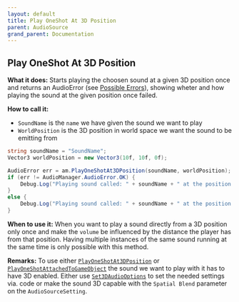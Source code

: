 ```yaml
---
layout: default
title: Play OneShot At 3D Position
parent: AudioSource
grand_parent: Documentation
---
```


## Play OneShot At 3D Position
**What it does:**
Starts playing the choosen sound at a given 3D position once and returns an AudioError (see [Possible Errors](https://mathewhdyt.github.io/Unity-Audio-Manager/docs/documentation/index/#possible-errors)), showing wheter and how playing the sound at the given position once failed.

**How to call it:**
- ```SoundName``` is the ```name``` we have given the sound we want to play
- ```WorldPosition``` is the 3D position in world space we want the sound to be emitting from

```csharp
string soundName = "SoundName";
Vector3 worldPosition = new Vector3(10f, 10f, 0f);

AudioError err = am.PlayOneShotAt3DPosition(soundName, worldPosition);
if (err != AudioManager.AudioError.OK) {
    Debug.Log("Playing sound called: " + soundName + " at the position x " + worldPosition.x.ToString("0.00") + " and y " + worldPosition.y.ToString("0.00") + " once failed with error id: " + err);
}
else {
    Debug.Log("Playing sound called: " + soundName + " at the position x " + worldPosition.x.ToString("0.00") + " and y " + worldPosition.y.ToString("0.00") + " once succesfull");
}
```

**When to use it:**
When you want to play a sound directly from a 3D position only once and make the ```volume``` be influenced by the distance the player has from that position. Having multiple instances of the same sound running at the same time is only possible with this method.

**Remarks:**
To use either [```PlayOneShotAt3DPosition```](https://mathewhdyt.github.io/Unity-Audio-Manager/docs/documentation/audiosource/play_oneshot_at_3d_position/) or [```PlayOneShotAttachedToGameObject```](https://mathewhdyt.github.io/Unity-Audio-Manager/docs/documentation/audiosource/play_oneshot_attached_to_gameobject/) the sound we want to play with it has to have 3D enabled. Either use [```Set3DAudioOptions```](https://mathewhdyt.github.io/Unity-Audio-Manager/docs/documentation/audiosource/set_3d_audio_options/) to set the needed settings via. code or make the sound 3D capable with the ```Spatial Blend``` parameter on the ```AudioSourceSetting```.

